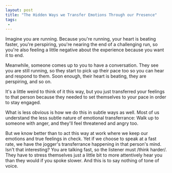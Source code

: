 ```yaml
---
layout: post
title: "The Hidden Ways we Transfer Emotions Through our Presence"
tags:
 -
---
```


Imagine you are running. Because you're running, your heart is beating faster, you're perspiring, you're nearing the end of a challenging run, so you're also feeling a little negative about the experience because you want it to end.

Meanwhile, someone comes up to you to have a conversation. They see you are still running, so they start to pick up their pace too so you can hear and respond to them. Soon enough, their heart is beating, they are perspiring, and so on.

It's a little weird to think of it this way, but you just transferred your feelings to that person because they needed to set themselves to your pace in order to stay engaged.

What is less obvious is how we do this in subtle ways as well. Most of us understand the less subtle nature of emotional transferrance: Walk up to someone with anger, and they'll feel threatened and angry too.

But we know better than to act this way at work where we keep our emotions and true feelings in check. Yet if we choose to speak at a fast rate, we have the jogger's transferrance happening in that person's mind. Isn't that interesting? You are talking fast, so the listener must /think harder/. They have to stress themselves just a little bit to more attentively hear you than they would if you spoke slower. And this is to say nothing of tone of voice.
